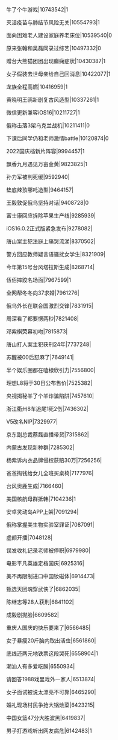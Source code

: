 牛了个牛游戏|10743542|1

灭活疫苗与肺结节风险无关|10554793|1

面向困难老人建设家庭养老床位|10539540|0

原来张翰和吴磊同录过综艺|10497332|0

赠台大熊猫团团出现癫痫症状|10430387|1

女子假装去世母亲给自己回消息|10422077|1

龙族全程高燃|10416959|1

黄晓明王鸥新剧复古风造型|10337261|1

微信更新兼容iOS16|10211727|1

俄称击落3架乌克兰战机|10211411|0

下课后同学仍和老师激情battle|10120874|0

2022国庆档新片阵容|9994457|1

飘香九月遇见万亩金黄|9823825|1

孙力军被判死缓|9592940|

垫底辣孩哪吒造型|9464157|

王毅敦促俄乌坚持对话|9408728|0

富士康回应拆除苹果生产线|9285939|

iOS16.0.2正式版紧急发布|9278082|

唐山案主犯法庭上痛哭流涕|8370502|

警方回应教师疑言语骚扰女学生|8321909|

今年第15号台风塔拉斯生成|8268714|

伍佰摔跤名场面|7967599|1

全网帮冬冬向37求婚|7961276|

俄乌外长在联合国激烈交锋|7831915|

周深看了都要愣两秒|7821408|

邓紫棋荧幕初吻|7815873|

唐山打人案主犯获刑24年|7737248|

苏醒被00后怼麻了|7649141|

半个娱乐圈都在嗑棣欣引力|7556800|

理想L8将于30日公布售价|7525382|

央视揭秘羊了个羊诈骗陷阱|7457610|

浙江衢州8车追尾1死2伤|7436302|

V5改名NIP|7329977|

京东副总裁蔡磊直播带货|7315862|

内蒙古发现新种群|7285302|

杨紫诉内衣品牌侵权获赔30万|7256256|

爸爸掏钱给女儿全班买桌椅|7177976|

台风奥鹿生成|7166460|

美国核航母群抵韩|7104236|1

安卓灵动岛APP上架|7091294|

俄称掌握美生物实验室罪证|7087091|

虚颜开播|7048128|

误发收礼记录老师被停职|6979980|

电影平凡英雄定档国庆|6925316|

美不再限制进口中国钕磁体|6914473|

甄选天团魂穿武侠了|6862035|

陈继志等28人获刑|6841102|

成毅剧抛脸|6609582|

重庆人国庆的快乐要来了|6566485|

女子暴瘦20斤脑内取出活虫|6561860|

底线还两元地铁票这段哭死|6558904|1

潮汕人有多爱吃朥|6550934|

请回答1988戏里戏外一家人|6513874|

女子面试被说太漂亮不可靠|6465290|

婚礼现场村民争抢大锅烩菜|6423215|

中国女篮47分大胜波黑|6419837|

男子打游戏听出网友病危|6142483|1

